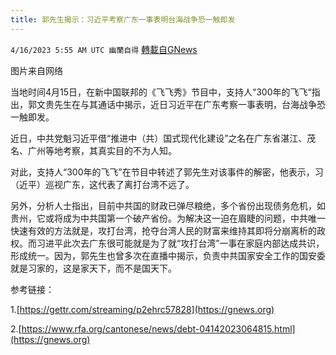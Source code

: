 ```yaml
---
title: 郭先生揭示：习近平考察广东一事表明台海战争恐一触即发
---
```

`4/16/2023 5:55 AM UTC 幽蘭自得` [轉載自GNews](https://gnews.org/articles/1163152)

         
图片来自网络



当地时间4月15日，在新中国联邦的《飞飞秀》节目中，支持人“300年的飞飞“指出，郭文贵先生在与其通话中揭示，近日习近平在广东考察一事表明，台海战争恐一触即发。

近日，中共党魁习近平借“推进中（共）国式现代化建设”之名在广东省湛江、茂名、广州等地考察，其真实目的不为人知。

对此，支持人“300年的飞飞”在节目中转述了郭先生对该事件的解密，他表示，习（近平）巡视广东，这代表了离打台湾不远了。

另外，分析人士指出，目前中共国的财政已弹尽粮绝，多个省份出现债务危机，如贵州，它或将成为中共国第一个破产省份。为解决这一迫在眉睫的问题，中共唯一快速有效的方法就是，攻打台湾，抢夺台湾人民的财富来维持其即将分崩离析的政权。而习进平此次去广东很可能就是为了就“攻打台湾”一事在家庭内部达成共识，形成统一。因为，郭先生也曾多次在直播中揭示，负责中共国家安全工作的国安委就是习家的，这是家天下，而不是国天下。



参考链接：

1.[https://gettr.com/streaming/p2ehrc57828](https://gnews.org)

2.[https://www.rfa.org/cantonese/news/debt-04142023064815.html](https://gnews.org)
